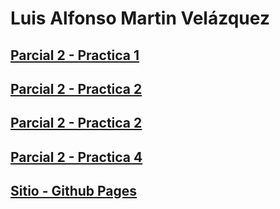 # Luis Alfonso Martin Velázquez

## [Parcial 2 - Practica 1](https://wicho115.github.io/P2_Pr1/Pratica1.html)
## [Parcial 2 - Practica 2](https://wicho115.github.io/P2_Pr2/Practica2.html)
## [Parcial 2 - Practica 2]()
## [Parcial 2 - Practica 4](https://wicho115.github.io/P2_Pr4/Practica4.html)

## [Sitio - Github Pages](https://wicho115.github.io/)
